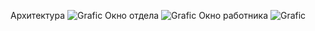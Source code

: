 Архитектура
![Grafic](ProjectInfo/SimpleGrafic.jpg)
Окно отдела
![Grafic](ProjectInfo/ФормаПросмотраОтдела.png)
Окно работника
![Grafic](ProjectInfo/ФормаПросмотраСотрудника.png)
